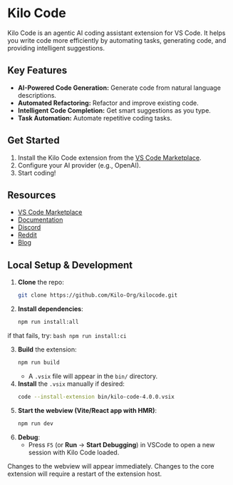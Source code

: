 # Kilo Code

Kilo Code is an agentic AI coding assistant extension for VS Code. It helps you write code more efficiently by automating tasks, generating code, and providing intelligent suggestions.

## Key Features

- **AI-Powered Code Generation:** Generate code from natural language descriptions.
- **Automated Refactoring:** Refactor and improve existing code.
- **Intelligent Code Completion:** Get smart suggestions as you type.
- **Task Automation:** Automate repetitive coding tasks.

## Get Started

1.  Install the Kilo Code extension from the [VS Code Marketplace](https://marketplace.visualstudio.com/items?itemName=kilocode.Kilo-Code).
2.  Configure your AI provider (e.g., OpenAI).
3.  Start coding!

## Resources

- [VS Code Marketplace](https://marketplace.visualstudio.com/items?itemName=kilocode.Kilo-Code)
- [Documentation](https://kilocode.ai)
- [Discord](https://discord.gg/fxrhCFGhkP)
- [Reddit](https://www.reddit.com/r/kilocode/)
- [Blog](https://blog.kilocode.ai/)

## Local Setup & Development

1. **Clone** the repo:
    ```bash
    git clone https://github.com/Kilo-Org/kilocode.git
    ```
2. **Install dependencies**:
    ```bash
    npm run install:all
    ```

if that fails, try:
`bash
    npm run install:ci
    `

3. **Build** the extension:
    ```bash
    npm run build
    ```
    - A `.vsix` file will appear in the `bin/` directory.
4. **Install** the `.vsix` manually if desired:
    ```bash
    code --install-extension bin/kilo-code-4.0.0.vsix
    ```
5. **Start the webview (Vite/React app with HMR)**:
    ```bash
    npm run dev
    ```
6. **Debug**:
    - Press `F5` (or **Run** → **Start Debugging**) in VSCode to open a new session with Kilo Code loaded.

Changes to the webview will appear immediately. Changes to the core extension will require a restart of the extension host.
